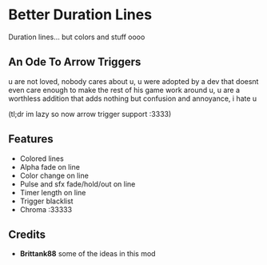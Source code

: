 
# Better Duration Lines
Duration lines... but colors and stuff oooo

## An Ode To Arrow Triggers
u are not loved, nobody cares about u, u were adopted by a dev that doesnt even care enough to make the rest of his game work around u, u are a worthless addition that adds nothing but confusion and annoyance, i hate u

(tl;dr im lazy so now arrow trigger support :3333)

## Features
- Colored lines
- Alpha fade on line
- Color change on line
- Pulse and sfx fade/hold/out on line
- Timer length on line
- Trigger blacklist
- Chroma :33333

## Credits

- **Brittank88** some of the ideas in this mod
